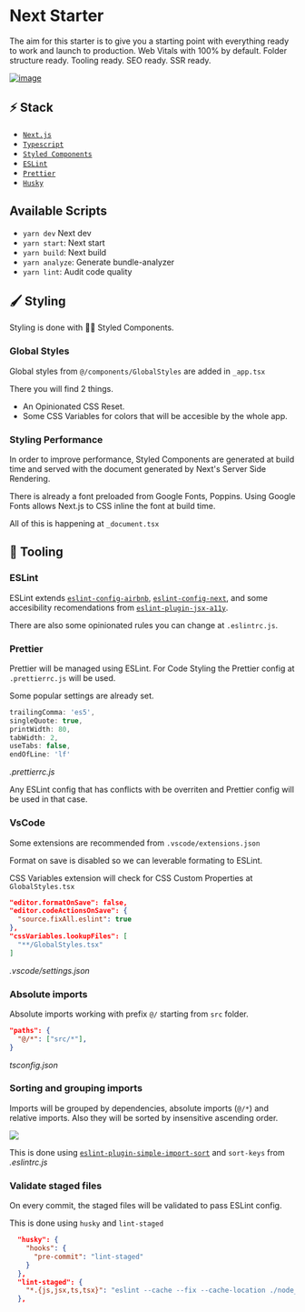 # Next Starter

The aim for this starter is to give you a starting point with everything ready to work and launch to production. Web Vitals with 100% by default. Folder structure ready. Tooling ready. SEO ready. SSR ready.

[![image](/public/images/og.png)](https://next-starter-ebon.vercel.app/)

## ⚡️ Stack

- [`Next.js`](https://nextjs.org/)
- [`Typescript`](typescriptlang.org)
- [`Styled Components`](https://styled-components.com/)
- [`ESLint`](https://eslint.org/)
- [`Prettier`](https://prettier.io/)
- [`Husky`](https://github.com/typicode/husky)

## Available Scripts

- `yarn dev` Next dev
- `yarn start`: Next start
- `yarn build`: Next build
- `yarn analyze`: Generate bundle-analyzer
- `yarn lint`: Audit code quality

## 🖌 Styling

Styling is done with 💅🏼 Styled Components.

### Global Styles

Global styles from `@/components/GlobalStyles` are added in `_app.tsx`

There you will find 2 things.

- An Opinionated CSS Reset.
- Some CSS Variables for colors that will be accesible by the whole app.

### Styling Performance

In order to improve performance, Styled Components are generated at build time and served with the document generated by Next's Server Side Rendering.

There is already a font preloaded from Google Fonts, Poppins. Using Google Fonts allows Next.js to CSS inline the font at build time.

All of this is happening at `_document.tsx`

## 🏁 Tooling

### ESLint

ESLint extends [`eslint-config-airbnb`](https://github.com/airbnb/javascript/tree/master/packages/eslint-config-airbnb), [`eslint-config-next`](https://www.npmjs.com/package/eslint-config-next), and some accesibility recomendations from [`eslint-plugin-jsx-a11y`](https://github.com/jsx-eslint/eslint-plugin-jsx-a11y).

There are also some opinionated rules you can change at `.eslintrc.js`.

### Prettier

Prettier will be managed using ESLint.
For Code Styling the Prettier config at `.prettierrc.js` will be used.

Some popular settings are already set.

```js
trailingComma: 'es5',
singleQuote: true,
printWidth: 80,
tabWidth: 2,
useTabs: false,
endOfLine: 'lf'
```

_.prettierrc.js_

Any ESLint config that has conflicts with be overriten and Prettier config will be used in that case.

### VsCode

Some extensions are recommended from `.vscode/extensions.json`

Format on save is disabled so we can leverable formating to ESLint.

CSS Variables extension will check for CSS Custom Properties at `GlobalStyles.tsx`

```json
"editor.formatOnSave": false,
"editor.codeActionsOnSave": {
  "source.fixAll.eslint": true
},
"cssVariables.lookupFiles": [
  "**/GlobalStyles.tsx"
]
```

_.vscode/settings.json_

### Absolute imports

Absolute imports working with prefix `@/` starting from `src` folder.

```json
"paths": {
  "@/*": ["src/*"],
}
```

_tsconfig.json_

### Sorting and grouping imports

Imports will be grouped by dependencies, absolute imports (`@/*`) and relative imports.
Also they will be sorted by insensitive ascending order.

![](https://media.giphy.com/media/fuNPWZvyuRutgQ7f4z/giphy.gif)

This is done using [`eslint-plugin-simple-import-sort`](https://github.com/lydell/eslint-plugin-simple-import-sort) and `sort-keys` from _.eslintrc.js_

### Validate staged files

On every commit, the staged files will be validated to pass ESLint config.

This is done using `husky` and `lint-staged`

```json
  "husky": {
    "hooks": {
      "pre-commit": "lint-staged"
    }
  },
  "lint-staged": {
    "*.{js,jsx,ts,tsx}": "eslint --cache --fix --cache-location ./node_modules/.cache/.eslintcache"
  },
```

